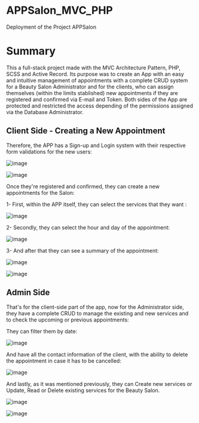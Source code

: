# APPSalon_MVC_PHP
Deployment of the Project APPSalon

# Summary

This a full-stack project made with the MVC Architecture Pattern, PHP, SCSS and Active Record. Its purpose was to create an App with an easy and intuitive management of appointments with a complete CRUD system for a Beauty Salon Administrator and for the clients, who can assign themselves (within the limits stablished) new appointments if they are registered and confirmed via E-mail and Token. 
Both sides of the App are protected and restricted the access depending of the permissions assigned via the Database Administrator.


## Client Side - Creating a New Appointment

Therefore, the APP has a Sign-up and Login system with their respective form validations for the new users:  

![image](https://github.com/Shadowy-22/APPSalon_MVC_PHP/assets/119075581/f2c555bc-f074-4f9a-87ce-d0146fa03db2)

![image](https://github.com/Shadowy-22/APPSalon_MVC_PHP/assets/119075581/4ad947fc-bb2a-4c14-bb18-9d081648235e)

Once they're registered and confirmed, they can create a new appointments for the Salon: 

1- First, within the APP itself, they can select the services that they want :

![image](https://github.com/Shadowy-22/APPSalon_MVC_PHP/assets/119075581/bd2f0ab9-4b3b-4f23-979d-34f309a0c446)

2- Secondly, they can select the hour and day of the appointment:

![image](https://github.com/Shadowy-22/APPSalon_MVC_PHP/assets/119075581/c2565d2a-8f89-4794-b99d-4c1c2decead0)

3- And after that they can see a summary of the appointment:

![image](https://github.com/Shadowy-22/APPSalon_MVC_PHP/assets/119075581/5c0cfc2a-dbfe-44e0-b27e-31b0a731c362)

![image](https://github.com/Shadowy-22/APPSalon_MVC_PHP/assets/119075581/eb96e516-7b42-414f-8e0b-677e97feab5e)



## Admin Side

That's for the client-side part of the app, now for the Administrator side, they have a complete CRUD to manage the existing and new services and to check the upcoming or previous appointments:

They can filter them by date:

![image](https://github.com/Shadowy-22/APPSalon_MVC_PHP/assets/119075581/13b63610-d555-4f75-bd44-46b6c30afc02)

And have all the contact information of the client, with the ability to delete the appointment in case it has to be cancelled:

![image](https://github.com/Shadowy-22/APPSalon_MVC_PHP/assets/119075581/895ea43e-fb4a-4fbd-9e68-2c22f2ced18e)

And lastly, as it was mentioned previously, they can Create new services or Update, Read or Delete existing services for the Beauty Salon.

![image](https://github.com/Shadowy-22/APPSalon_MVC_PHP/assets/119075581/0830a12e-71b4-4f87-a843-d3830d1e0080)

![image](https://github.com/Shadowy-22/APPSalon_MVC_PHP/assets/119075581/e21aebcb-32d5-4093-842e-d20e8d39c836)




